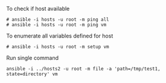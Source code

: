 To check if host available

```
# ansible -i hosts -u root -m ping all
# ansible -i hosts -u root -m ping vm
```

To enumerate all variables defined for host

```
# ansible -i hosts -u root -m setup vm
```

Run single command
```
ansible -i ../hosts2 -u root -m file -a 'path=/tmp/test1, state=directory' vm
```
